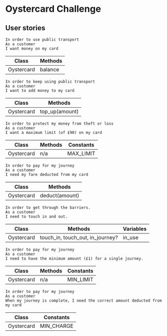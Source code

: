 # Oystercard Challenge

## User stories

``` 
In order to use public transport
As a customer
I want money on my card
```
Class | Methods
------------ | -------------
Oystercard | balance 

```
In order to keep using public transport
As a customer
I want to add money to my card
```
Class | Methods
------------ | -------------
Oystercard | top_up(amount)

```
In order to protect my money from theft or loss
As a customer
I want a maximum limit (of £90) on my card
```
Class | Methods | Constants
------------ | ------------- | -------------
Oystercard | n/a | MAX_LIMIT
```
In order to pay for my journey
As a customer
I need my fare deducted from my card
```
Class | Methods
------------ | -------------
Oystercard | deduct(amount)
```
In order to get through the barriers.
As a customer
I need to touch in and out.
```
Class | Methods | Variables
------------ | ------------- | -------------
Oystercard | touch_in, touch_out, in_journey? | in_use

``` 
In order to pay for my journey
As a customer
I need to have the minimum amount (£1) for a single journey.
```
Class | Methods | Constants
------------ | ------------- | -------------
Oystercard | n/a | MIN_LIMIT
```
In order to pay for my journey
As a customer
When my journey is complete, I need the correct amount deducted from my card
```
Class | Constants
------------ | -------------
Oystercard | MIN_CHARGE

